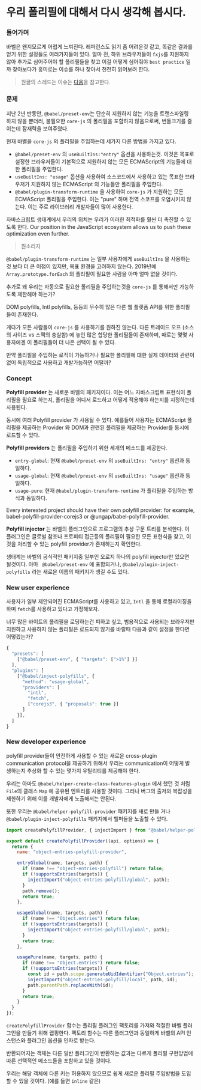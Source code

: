 # 우리 폴리필에 대해서 다시 생각해 봅시다.

### 들어가며
바벨은 왠지모르게 어렵게 느껴진다. 레퍼런스도 읽기 좀 어려운것 같고, 똑같은 결과를 얻기 위한 설정들도 여러가지들이 있다. 얼마 전, 하위 브라우저들이 `fxjs`를 지원하지 않아 추가로 심어주어야 할 폴리필들을 찾고 이걸 어떻게 심어줘야 `best practice` 일까 찾아보다가 흥미로는 이슈를 하나 찾아서 천천히 읽어보려 한다.

> 원글의 스레드는 이슈는 [다음](https://github.com/babel/babel/issues/10008)을 참고한다.

### 문제
지난 2년 반동안, `@babel/preset-env`는 단순히 지원하지 않는 기능을 트랜스파일링 하지 않을 뿐더러, 불필요한 `core-js` 의 폴리필을 포함하지 않음으로써, 번들크기를 줄이는데 잠재력을 보여주였다.

현재 바벨을 `core-js` 의 폴리필을 주입하는데 세가지 다른 방법을 가지고 있다.

- `@babel/preset-env` 의 `useBuiltIns:"entry"` 옵션을 사용하는것. 이것은 목표로 설정한 브라우저들이 기본적으로 지원하지 않는 모든 ECMAScript의 기능들에 대한 폴리필을 주입한다.
- `useBuiltIns: "usage"` 옵션을 사용하여 소스코드에서 사용하고 있는 목표한 브라우저가 지원하지 않는 ECMAScript 의 기능들만 폴리필을 주입한다.
- `@babel/plugin-transform-runtime` 을 사용하여 `core-js` 가 지원하는 모든 ECMAScript 폴리필을 주입한다. 이는 "pure" 하며 전역 스코프를 오염시키지 않는다. 이는 주로 라이브러리 개발자들이 많이 사용한다.

자바스크립트 생태계에서 우리의 위치는 우리가 이러한 최적화를 훨씬 더 촉진할 수 있도록 한다.
Our position in the JavaScript ecosystem allows us to push these optimization even further.
> 뭔소리지

`@babel/plugin-transform-runtime` 는 일부 사용자에게 `useBuiltIns` 을 사용하는것 보다 더 큰 이점이 있지만, 목표 환경을 고려하지 않는다. 2019년에 `Array.prototype.forEach` 의 폴리필이 필요한 사람을 아마 얼마 없을 것이다.

추가로 왜 우리는 자동으로 필요한 폴리필을 주입하는것을 `core-js` 를 통해서만 가능하도록 제한해야 하는가?

DOM polyfills, Intl polyfills, 등등의 무수히 많은 다른 웹 플랫폼 API를 위한 폴리필들이 존재한다.

게다가 모든 사람들이 `core-js` 를 사용하기를 원하진 않는다. 다른 트레이드 오프 (소스의 사이즈 vs 스펙의 충실함) 에 놓인 많은 합당한 폴리필들이 존재하며, 때로는 몇몇 사용자에겐 이 폴리필들이 더 나은 선택이 될 수 있다.

만약 폴리필을 주입하는 로직이 가능하거나 필요한 폴리필에 대한 실제 데이터와 관련이 없어 독립적으로 사용하고 개발가능하면 어떨까?

### Concept
**Polyfill provider** 는 새로운 바벨의 패키지이다. 이는 어느 자바스크립트 표현식이 폴리필을 필요로 하는지, 폴리필을 어디서 로드하고 어떻게 적용해야 하는지를 지정하는데 사용된다.

동시에 여러 Polyfill provider 가 사용될 수 있다. 예를들어 사용자는 ECMAScript 폴리필을 제공하는 Provider 와 DOM과 관련된 폴리필을 제공하는 Provider를 동시에 로드할 수 있다.

**Polyfill providers** 는 폴리필을 주입하기 위한 세개의 메소드를 제공한다.

- `entry-global`: 현재 `@babel/preset-env` 의 `useBuiltIns: "entry"` 옵션과 동일하다.
- `usage-global`: 현재 `@babel/preset-env` 의 `useBuiltIns: "usage"` 옵션과 동일하다.
- `usage-pure`: 현재 `@babel/plugin-transform-runtime` 가 폴리필을 주입하는 방식과 동일하다.

Every interested project should have their own polyfill provider: for example, babel-polyfill-provider-corejs3 or @ungap/babel-polyfill-provider.

**Polyfill injector** 는 바벨의 플러그인으로 프로그램의 추상 구문 트리를 분석한다. 이 플러그인은 글로벌 참조나 프로퍼티 접근등의 폴리필이 필요한 모든 표현식을 찾고, 이것을 처리할 수 있는 polyfill provider가 존재하는지 확인한다.

생태계는 바벨의 공식적인 패키지중 일부인 오로지 하나의 polyfill injector만 있으면 될것이다. 아마 ` @babel/preset-env` 에 포함되거나, `@babel/plugin-inject-polyfills` 라는 새로운 이름의 패키지가 생길 수도 있다.

### New user experience
사용자가 일부 제안되어진 ECMAScript를 사용하고 있고, `Intl` 을 통해 로컬라이징을 하며 `fetch`를 사용하고 있다고 가정해보자.

너무 많은 바이트의 폴리필을 로딩하는건 피하고 싶고, 범용적으로 사용되는 브라우저만 지원하고 사용하지 않는 폴리필은 로드되지 않기를 바랄때 다음과 같이 설정을 한다면 어떻겠는가?

```JavaScript
{
  "presets": [
    ["@babel/preset-env", { "targets": [">1%"] }]
  ],
  "plugins": [
    ["@babel/inject-polyfills", {
      "method": "usage-global",
      "providers": [
        "intl",
        "fetch",
        ["corejs3", { "proposals": true }]
      ]
    }],
  ]
}
```

### New developer experience
polyfill provider들이 안전하게 사용할 수 있는 새로운 cross-plugin communication protocol을 제공하기 위해서 우리는 communication이 어떻게 발생하는지 추상화 할 수 있는 몇가지 유틸리티를 제공해야 한다.

우리는 아마도 `@babel/helper-create-class-features-plugin` 에서 했던 것 처럼 `File`의 클래스 `Map` 에 공유된 엔트리를 사용할 것이다. 그러나 버그의 출저와 복잡성을 제한하기 위해 이를 개발자에게 노출해서는 안된다.

또한 우리는 `@babel/helper-polyfill-provider` 패키지를 새로 만들 거나 `@babel/plugin-inject-polyfills` 패키지에서 헬퍼들을 노출할 수 있다.

```JavaScript
import createPolyfillProvider, { injectImport } from "@babel/helper-polyfill-provider";

export default createPolyfillProvider((api, options) => {
  return {
    name: "object-entries-polyfill-provider",

    entryGlobal(name, targets, path) {
      if (name !== "object-entries-polyfill") return false;
      if (!supportsEntries(targets)) {
        injectImport("object-entries-polyfill/global", path);
      }
      path.remove();
      return true;
    },

    usageGlobal(name, targets, path) {
      if (name !== "Object.entries") return false;
      if (!supportsEntries(targets)) {
        injectImport("object-entries-polyfill/global", path);
      }
      return true;
    },

    usagePure(name, targets, path) {
      if (name !== "Object.entries") return false;
      if (!supportsEntries(targets)) {
        const id = path.scope.generateUidIdentifier("Object.entries");
        injectImport("object-entries-polyfill/local", path, id);
        path.parentPath.replaceWith(id);
      }
      return true;
    }
  }
});
```

`createPolyfillProvider` 함수는 폴리필 플러그인 팩토리를 가져와 적절한 바벨 플러그인을 만들기 위해 랩핑한다.
팩토리 함수는 다른 플러그인과 동일하게 바벨의 API 인스턴스와 플러그인 옵션을 인자로 받는다.

반환되어지는 객체는 다른 일반 플러그인이 반환하는 값과는 다르게 폴리필 구현방법에 따른 선택적인 메소드들을 포함하고 있을 것이다.

우리는 해당 객체에 다른 키는 허용하지 않으므로 쉽게 새로운 폴리필 주입방법을 도입할 수 있을 것이다. (예를 들면 `inline` 같은)
